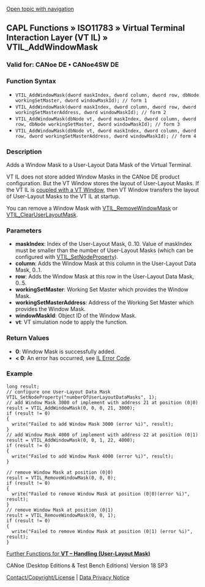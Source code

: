 [Open topic with navigation](../../../../../../CANoeDEFamily.htm#Topics/CAPLFunctions/ISO11783/ISOInteractionLayerVT/Functions/CAPLfunctionIso11783VTILAddWindowMask.md)

## CAPL Functions » ISO11783 » Virtual Terminal Interaction Layer (VT IL) » VTIL_AddWindowMask

### Valid for: CANoe DE • CANoe4SW DE

### Function Syntax

- `VTIL_AddWindowMask(dword maskIndex, dword column, dword row, dbNode workingSetMaster, dword windowMaskId); // form 1`
- `VTIL_AddWindowMask(dword maskIndex, dword column, dword row, dword workingSetMasterAddress, dword windowMaskId); // form 2`
- `VTIL_AddWindowMask(dbNode vt, dword maskIndex, dword column, dword row, dbNode workingSetMaster, dword windowMaskId); // form 3`
- `VTIL_AddWindowMask(dbNode vt, dword maskIndex, dword column, dword row, dword workingSetMasterAddress, dword windowMaskId); // form 4`

### Description

Adds a Window Mask to a User-Layout Data Mask of the Virtual Terminal.

VT IL does not store added Window Masks in the CANoe DE product configuration. But the VT Window stores the layout of User-Layout Masks. If the VT IL is [coupled with a VT Window](../../../../CANoeCANalyzer/ISO11783/VirtualTerminalWindow/VTWindow.md#InteractionVTIL), then VT Window transfers the layout of User-Layout Masks to the VT IL at startup.

You can remove a Window Mask with [VTIL_RemoveWindowMask](CAPLfunctionIso11783VTILRemoveWindowMask.md) or [VTIL_ClearUserLayoutMask](CAPLfunctionIso11783VTILClearUserLayoutMask.md).

### Parameters

- **maskIndex**: Index of the User-Layout Mask, 0..10. Value of maskIndex must be smaller than the number of User-Layout Masks (which can be configured with [VTIL_SetNodeProperty](CAPLfunctionIso11783VTILSetNodeProperty.md)).
- **column**: Adds the Window Mask at this column in the User-Layout Data Mask, 0..1.
- **row**: Adds the Window Mask at this row in the User-Layout Data Mask, 0..5.
- **workingSetMaster**: Working Set Master which provides the Window Mask.
- **workingSetMasterAddress**: Address of the Working Set Master which provides the Window Mask.
- **windowMaskId**: Object ID of the Window Mask.
- **vt**: VT simulation node to apply the function.

### Return Values

- **0**: Window Mask is successfully added.
- **< 0**: An error has occurred, see [IL Error Code](../../../CAPLfunctionsISOj1939ErrorCodes.md).

### Example

```plaintext
long result;
// configure one User-Layout Data Mask
VTIL_SetNodeProperty("numberOfUserLayoutDataMasks", 1);
// add Window Mask 3000 of implement with address 21 at position (0|0)
result = VTIL_AddWindowMask(0, 0, 0, 21, 3000);
if (result != 0)
{
  write("Failed to add Window Mask 3000 (error %i)", result);
}
// add Window Mask 4000 of implement with address 22 at position (0|1)
result = VTIL_AddWindowMask(0, 0, 1, 22, 4000);
if (result != 0)
{
  write("Failed to add Window Mask 4000 (error %i)", result);
}

// remove Window Mask at position (0|0)
result = VTIL_RemoveWindowMask(0, 0, 0);
if (result != 0)
{
  write("Failed to remove Window Mask at position (0|0)(error %i)", result);
}
// remove Window Mask at position (0|1)
result = VTIL_RemoveWindowMask(0, 0, 1);
if (result != 0)
{
  write("Failed to remove Window Mask at position (0|1) (error %i)", result);
}
```

[Further Functions for **VT – Handling (User-Layout Mask)**](../CAPLfunctionsISOILVTOverview.md#VTHandlingUserLayoutMask)

CANoe (Desktop Editions & Test Bench Editions) Version 18 SP3

[Contact/Copyright/License](../../../../Shared/ContactCopyrightLicense.md) | [Data Privacy Notice](https://www.vector.com/int/en/company/get-info/privacy-policy/)
